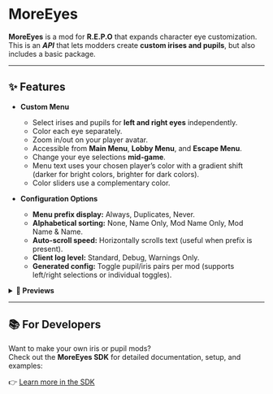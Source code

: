 # MoreEyes

**MoreEyes** is a mod for **R.E.P.O** that expands character eye customization.  
This is an ***API*** that lets modders create **custom irises and pupils**, but also includes a basic package.

---

## ✨ Features

- **Custom Menu**  
  - Select irises and pupils for **left and right eyes** independently.  
  - Color each eye separately.  
  - Zoom in/out on your player avatar.  
  - Accessible from **Main Menu**, **Lobby Menu**, and **Escape Menu**.  
  - Change your eye selections **mid-game**.  
  - Menu text uses your chosen player’s color with a gradient shift (darker for bright colors, brighter for dark colors).  
  - Color sliders use a complementary color.

- **Configuration Options**  
  - **Menu prefix display:** Always, Duplicates, Never.  
  - **Alphabetical sorting:** None, Name Only, Mod Name Only, Mod Name & Name.  
  - **Auto-scroll speed:** Horizontally scrolls text (useful when prefix is present).  
  - **Client log level:** Standard, Debug, Warnings Only.  
  - **Generated config:** Toggle pupil/iris pairs per mod (supports left/right selections or individual toggles).

<details>
<summary> <b>📸 Previews</b> </summary>

![Preview 1](https://trello.com/1/cards/68acbaf47857addc263fe80c/attachments/68acbb0426608489f9368483/download/image.png)  
![Preview 2](https://trello.com/1/cards/68acbaf47857addc263fe80c/attachments/68acbb5b7d9cf554dd7a0a06/download/image.png)  
![Preview 3](https://trello.com/1/cards/68acbaf47857addc263fe80c/attachments/68acbbccce267045733f2537/download/image.png)  
![Preview 4](https://trello.com/1/cards/68acbaf47857addc263fe80c/attachments/68acbc669b0ad9775274934b/download/image.png)  
![Preview 5](https://trello.com/1/cards/68acbaf47857addc263fe80c/attachments/68acc1567c4581e6f8eb353f/download/image.png)  
![Preview 6](https://trello.com/1/cards/68acbaf47857addc263fe80c/attachments/68acc211f5aae2a0fd59e653/download/image.png)  
![Preview 7](https://trello.com/1/cards/68acbaf47857addc263fe80c/attachments/68acc2431a3572cd2eeb5f8f/download/image.png)

</details>

---

## 📚 For Developers

Want to make your own iris or pupil mods?  
Check out the **MoreEyes SDK** for detailed documentation, setup, and examples:

👉 [Learn more in the SDK](https://github.com/darmuh/MoreEyesSDK)
